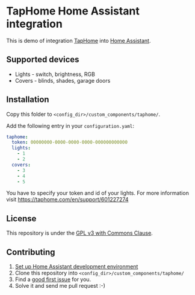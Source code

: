 # TapHome Home Assistant integration

This is demo of integration [TapHome](https://taphome.com/CZ/home) into [Home Assistant](https://www.home-assistant.io).

## Supported devices
- Lights - switch, brightness, RGB
- Covers - blinds, shades, garage doors

## Installation

Copy this folder to `<config_dir>/custom_components/taphome/`.

Add the following entry in your `configuration.yaml`:

```yaml
taphome:
  token: 00000000-0000-0000-0000-000000000000
  lights:
    - 1
    - 2
  covers:
    - 3
    - 4
    - 5
```

You have to specify your token and id of your lights. For more information visit https://taphome.com/en/support/601227274

## License
This repository is under the [GPL v3 with Commons Clause](https://github.com/martindybal/taphome-homeassistant/blob/main/LICENSE.md).

## Contributing
1. [Set up Home Assistant development environment](https://developers.home-assistant.io/docs/development_environment)
1. Clone this repository into `<config_dir>/custom_components/taphome/`
1. Find a [good first issue](https://github.com/martindybal/taphome-homeassistant/issues?q=is%3Aissue+is%3Aopen+label%3A"good+first+issue") for you.
1. Solve it and send me pull request :-)
